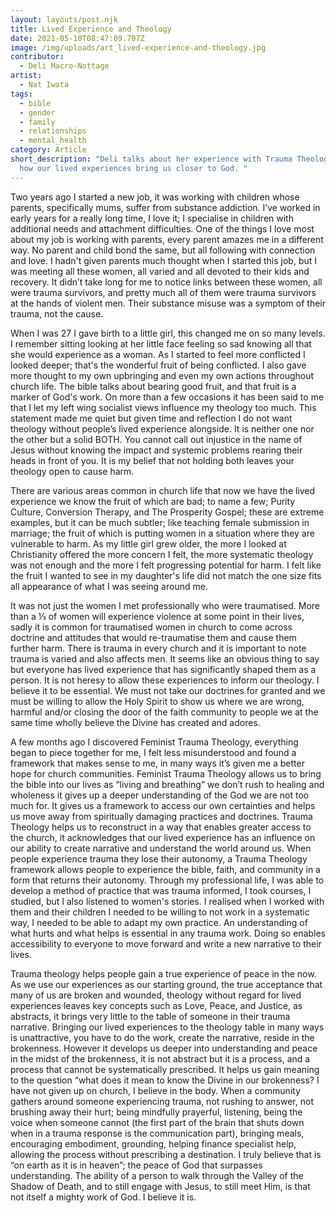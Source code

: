 ```yaml
---
layout: layouts/post.njk
title: Lived Experience and Theology
date: 2021-05-10T08:47:09.707Z
image: /img/uploads/art_lived-experience-and-theology.jpg
contributor:
  - Deli Macro-Nottage
artist:
  - Nat Iwata
tags:
  - bible
  - gender
  - family
  - relationships
  - mental_health
category: Article
short_description: "Deli talks about her experience with Trauma Theology, and
  how our lived experiences bring us closer to God. "
---
```

Two years ago I started a new job, it was working with children whose parents, specifically mums, suffer from substance addiction. I’ve worked in early years for a really long time, I love it; I specialise in children with additional needs and attachment difficulties. One of the things I love most about my job is working with parents, every parent amazes me in a different way. No parent and child bond the same, but all following with connection and love. I hadn't given parents much thought when I started this job, but I was meeting all these women, all varied and all devoted to their kids and recovery. It didn’t take long for me to notice links between these women, all were trauma survivors, and pretty much all of them were trauma survivors at the hands of violent men. Their substance misuse was a symptom of their trauma, not the cause. 

When I was 27 I gave birth to a little girl, this changed me on so many levels. I remember sitting looking at her little face feeling so sad knowing all that she would experience as a woman. As I started to feel more conflicted I looked deeper; that's the wonderful fruit of being conflicted. I also gave more thought to my own upbringing and even my own actions throughout church life. The bible talks about bearing good fruit, and that fruit is a marker of God's work. On more than a few occasions it has been said to me that I let my left wing socialist views influence my theology too much. This statement made me quiet but given time and reflection I do not want theology without people’s lived experience alongside. It is neither one nor the other but a solid BOTH. You cannot call out injustice in the name of Jesus without knowing the impact and systemic problems rearing their heads in front of you. It is my belief that not holding both leaves your theology open to cause harm. 

There are various areas common in church life that now we have the lived experience we know the fruit of which are bad; to name a few; Purity Culture, Conversion Therapy, and The Prosperity Gospel; these are extreme examples, but it can be much subtler; like teaching female submission in marriage; the fruit of which is putting women in a situation where they are vulnerable to harm. As my little girl grew older, the more I looked at Christianity offered the more concern I felt, the more systematic theology was not enough and the more I felt progressing potential for harm. I felt like the fruit I wanted to see in my daughter's life did not match the one size fits all appearance of what I was seeing around me. 

It was not just the women I met professionally who were traumatised. More than a ⅓ of women will experience violence at some point in their lives, sadly it is common for traumatised women in church to come across doctrine and attitudes that would re-traumatise them and cause them further harm. There is trauma in every church and it is important to note trauma is varied and also affects men. It seems like an obvious thing to say but everyone has lived experience that has significantly shaped them as a person. It is not heresy to allow these experiences to inform our theology. I believe it to be essential. We must not take our doctrines for granted and we must be willing to allow the Holy Spirit to show us where we are wrong, harmful and/or closing the door of the faith community to people we at the same time wholly believe the Divine has created and adores. 

A few months ago I discovered Feminist Trauma Theology, everything began to piece together for me, I felt less misunderstood and found a framework that makes sense to me, in many ways it’s given me a better hope for church communities. Feminist Trauma Theology allows us to bring the bible into our lives as “living and breathing” we don’t rush to healing and wholeness it gives up a deeper understanding of the God we are not too much for. It gives us a framework to access our own certainties and helps us move away from spiritually damaging practices and doctrines. Trauma Theology helps us to reconstruct in a way that enables greater access to the church, it acknowledges that our lived experience has an influence on our ability to create narrative and understand the world around us. When people experience trauma they lose their autonomy, a Trauma Theology framework allows people to experience the bible, faith, and community in a form that returns their autonomy. Through my professional life, I was able to develop a method of practice that was trauma informed, I took courses, I studied, but I also listened to women's stories. I realised when I worked with them and their children I needed to be willing to not work in a systematic way, I needed to be able to adapt my own practice. An understanding of what hurts and what helps is essential in any trauma work. Doing so enables accessibility to everyone to move forward and write a new narrative to their lives. 

Trauma theology helps people gain a true experience of peace in the now. As we use our experiences as our starting ground, the true acceptance that many of us are broken and wounded, theology without regard for lived experiences leaves key concepts such as Love, Peace, and Justice, as abstracts, it brings very little to the table of someone in their trauma narrative. Bringing our lived experiences to the theology table in many ways is unattractive, you have to do the work, create the narrative, reside in the brokenness. However it develops us deeper into understanding and peace in the midst of the brokenness, it is not abstract but it is a process, and a process that cannot be systematically prescribed. It helps us gain meaning to the question “what does it mean to know the Divine in our brokenness? I have not given up on church, I believe in the body. When a community gathers around someone experiencing trauma, not rushing to answer, not brushing away their hurt; being mindfully prayerful, listening, being the voice when someone cannot (the first part of the brain that shuts down when in a trauma response is the communication part), bringing meals, encouraging embodiment, grounding, helping finance specialist help, allowing the process without prescribing a destination. I truly believe that is “on earth as it is in heaven”; the peace of God that surpasses understanding. The ability of a person to walk through the Valley of the Shadow of Death, and to still engage with Jesus, to still meet Him, is that not itself a mighty work of God. I believe it is.